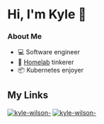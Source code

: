 # Hi, I'm Kyle 👋

### About Me
* 💻 Software engineer  
* 🚀 [Homelab](https://github.com/kdwils/homelab) tinkerer
* 📦 Kubernetes enjoyer

## My Links
<p align="left" >
    <a href="https://blog.kyledev.co" target="blank"><img align="center" src="https://img.shields.io/badge/blog.kyledev.co-44475a?logo=hugo&style=for-the-badge&link=https://blog.kyledev.co" alt="kyle-wilson-" /></a>
    <a href="https://argocd.kyledev.co" target="blank"><img align="center" src="https://img.shields.io/badge/homelab-44475a?logo=argo&style=for-the-badge&link=https://argocd.kyledev.co" alt="kyle-wilson-" /></a>
</p>
